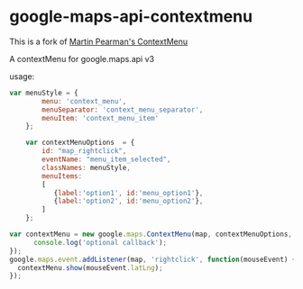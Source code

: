 google-maps-api-contextmenu
===========================

This is a fork of [Martin Pearman's ContextMenu](http://code.martinpearman.co.uk/googlemapsapi/contextmenu/)

A contextMenu for google.maps.api v3

usage:

```js
var menuStyle = {
		menu: 'context_menu',
		menuSeparator: 'context_menu_separator',
		menuItem: 'context_menu_item'
	};

	var contextMenuOptions  = {
		id: "map_rightclick",
		eventName: "menu_item_selected",
		classNames: menuStyle,
		menuItems: 
		[
		   {label:'option1', id:'menu_option1'},
		   {label:'option2', id:'menu_option2'},
		]
	};

var contextMenu = new google.maps.ContextMenu(map, contextMenuOptions, function() {
      console.log('optional callback');
});
google.maps.event.addListener(map, 'rightclick', function(mouseEvent) {
  contextMenu.show(mouseEvent.latLng);
});


```
